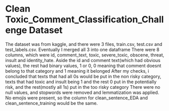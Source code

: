 # Clean Toxic_Comment_Classification_Challenge Dataset

The dataset was from kaggle, and there were 3 files, train.csv, test.csv and test_labels.csv.
Eventually I merged all 3 into one dataframe
There were 8 columns, which were id, comment_text, toxic, severe_toxic, obscene, threat, insult and identity_hate.
Aside the id and comment text(which had obvious values), the rest had binary values, 1 or 0, 0 meaning that comment doesnt belong to that category and 1 meaning it belonged
After my checks, i concluded that texts that had all 0s would be put in the non risky category, texts that had toxic and insult being 1 and the rest 0 put in the potentially risk, and the rest(mostly all 1s) put in the too risky category
There were no null values, and stopwords were removed and lemmatization was applied.
No emojis were present, so the column for clean_sentence_EDA and clean_sentence_training would be the same.
